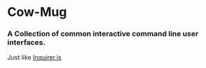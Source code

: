 # Cow-Mug

### A Collection of common interactive command line user interfaces.
Just like [Inquirer.js](https://github.com/SBoudrias/Inquirer.js)

